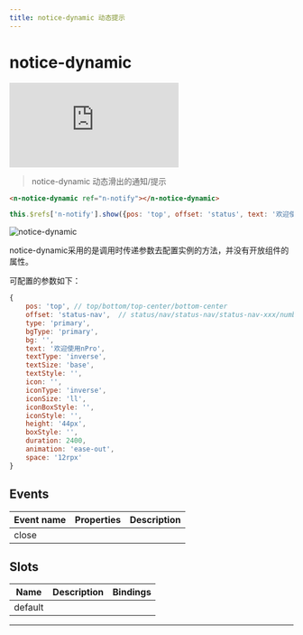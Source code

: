 ```yaml
---
title: notice-dynamic 动态提示
---
```


# notice-dynamic

<div class="demo-box">
	<iframe scrolling="auto" frameborder="0" src="https://npro.redou.vip/h5/#/pages/pop/notice-dynamic" class="demo-box-iframe"></iframe>
</div>

> notice-dynamic 动态滑出的通知/提示

```html
<n-notice-dynamic ref="n-notify"></n-notice-dynamic>
```

```js
this.$refs['n-notify'].show({pos: 'top', offset: 'status', text: '欢迎使用nPro，一起大胆实现吧'})
```

![notice-dynamic](/img/coms/notice-dynamic.jpg)

notice-dynamic采用的是调用时传递参数去配置实例的方法，并没有开放组件的属性。

可配置的参数如下：

```js
{
	pos: 'top', // top/bottom/top-center/bottom-center
	offset: 'status-nav',  // status/nav/status-nav/status-nav-xxx/number/rpx/px/x-xxx
	type: 'primary',
	bgType: 'primary',
	bg: '',
	text: '欢迎使用nPro',
	textType: 'inverse',
	textSize: 'base',
	textStyle: '',
	icon: '',
	iconType: 'inverse',
	iconSize: 'll',
	iconBoxStyle: '',
	iconStyle: '',
	height: '44px',
	boxStyle: '',
	duration: 2400,
	animation: 'ease-out',
	space: '12rpx'
}
```

## Events

| Event name | Properties | Description |
| ---------- | ---------- | ----------- |
| close      |            |

## Slots

| Name    | Description | Bindings |
| ------- | ----------- | -------- |
| default |             |          |

---
